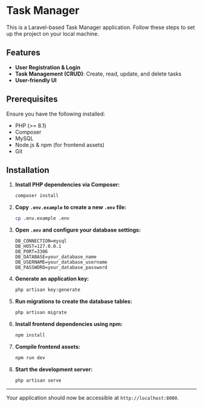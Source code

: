 # Task Manager

This is a Laravel-based Task Manager application. Follow these steps to set up the project on your local machine.

## Features

- **User Registration & Login**
- **Task Management (CRUD)**: Create, read, update, and delete tasks
- **User-friendly UI**

## Prerequisites

Ensure you have the following installed:
- PHP (>= 8.1)
- Composer
- MySQL
- Node.js & npm (for frontend assets)
- Git

## Installation

1. **Install PHP dependencies via Composer:**

    ```bash
    composer install
    ```

2. **Copy `.env.example` to create a new `.env` file:**

    ```bash
    cp .env.example .env
    ```

3. **Open `.env` and configure your database settings:**

    ```env
    DB_CONNECTION=mysql
    DB_HOST=127.0.0.1
    DB_PORT=3306
    DB_DATABASE=your_database_name
    DB_USERNAME=your_database_username
    DB_PASSWORD=your_database_password
    ```

4. **Generate an application key:**

    ```bash
    php artisan key:generate
    ```

5. **Run migrations to create the database tables:**

    ```bash
    php artisan migrate
    ```

6. **Install frontend dependencies using npm:**

    ```bash
    npm install
    ```

7. **Compile frontend assets:**

    ```bash
    npm run dev
    ```

8. **Start the development server:**

    ```bash
    php artisan serve
    ```

---

Your application should now be accessible at `http://localhost:8000`.
